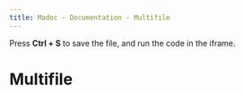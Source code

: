 ```yaml
---
title: Madoc - Documentation - Multifile
---
```


Press **Ctrl + S** to save the file, and run the code in the iframe.

# Multifile

<Repl metadata="../repl/javascript/metadata.md"></Repl>
